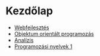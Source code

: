 # Kezdőlap

* [Webfejlesztés](/webfejlesztes.html)
* [Objektum orientált programozás](/oop.html)
* [Analízis](/anal.html)
* [Programozási nyelvek 1](/pny1.html)